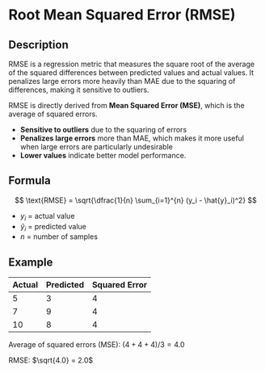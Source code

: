 # Root Mean Squared Error (RMSE)

## Description

RMSE is a regression metric that measures the square root of the average of the squared differences between predicted values and actual values. It penalizes large errors more heavily than MAE due to the squaring of differences, making it sensitive to outliers.

RMSE is directly derived from **Mean Squared Error (MSE)**, which is the average of squared errors.

- **Sensitive to outliers** due to the squaring of errors
- **Penalizes large errors** more than MAE, which makes it more useful when large errors are particularly undesirable
- **Lower values** indicate better model performance.

## Formula

$$
\text{RMSE} = \sqrt{\dfrac{1}{n} \sum_{i=1}^{n} (y_i - \hat{y}_i)^2}
$$

- $y_i$ = actual value
- $\hat{y}_i$ = predicted value
- $n$ = number of samples

## Example

| Actual | Predicted | Squared Error |
|--------|-----------|---------------|
| 5      | 3         | 4             |
| 7      | 9         | 4             |
| 10     | 8         | 4             |

Average of squared errors (MSE): $(4 + 4 + 4) / 3 = 4.0$

RMSE: $\sqrt{4.0} = 2.0$
